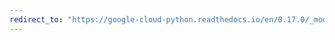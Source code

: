 ```yaml
---
redirect_to: "https://google-cloud-python.readthedocs.io/en/0.17.0/_modules/gcloud/logging/entries.html"
---
```

